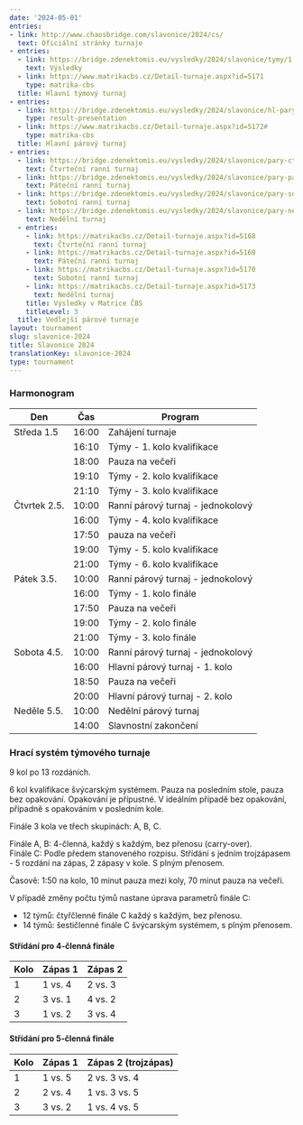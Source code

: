 ```yaml
---
date: '2024-05-01'
entries:
- link: http://www.chaosbridge.com/slavonice/2024/cs/
  text: Oficiální stránky turnaje
- entries:
  - link: https://bridge.zdenektomis.eu/vysledky/2024/slavonice/tymy/1
    text: Výsledky
  - link: https://www.matrikacbs.cz/Detail-turnaje.aspx?id=5171
    type: matrika-cbs
  title: Hlavní týmový turnaj
- entries:
  - link: https://bridge.zdenektomis.eu/vysledky/2024/slavonice/hl-pary
    type: result-presentation
  - link: https://www.matrikacbs.cz/Detail-turnaje.aspx?id=5172#
    type: matrika-cbs
  title: Hlavní párový turnaj
- entries:
  - link: https://bridge.zdenektomis.eu/vysledky/2024/slavonice/pary-ctvrtek
    text: Čtvrteční ranní turnaj
  - link: https://bridge.zdenektomis.eu/vysledky/2024/slavonice/pary-patek
    text: Páteční ranní turnaj
  - link: https://bridge.zdenektomis.eu/vysledky/2024/slavonice/pary-sobota
    text: Sobotní ranní turnaj
  - link: https://bridge.zdenektomis.eu/vysledky/2024/slavonice/pary-nedele
    text: Nedělní turnaj
  - entries:
    - link: https://matrikacbs.cz/Detail-turnaje.aspx?id=5168
      text: Čtvrteční ranní turnaj
    - link: https://matrikacbs.cz/Detail-turnaje.aspx?id=5169
      text: Páteční ranní turnaj
    - link: https://matrikacbs.cz/Detail-turnaje.aspx?id=5170
      text: Sobotní ranní turnaj
    - link: https://matrikacbs.cz/Detail-turnaje.aspx?id=5173
      text: Nedělní turnaj
    title: Výsledky v Matrice ČBS
    titleLevel: 3
  title: Vedlejší párové turnaje
layout: tournament
slug: slavonice-2024
title: Slavonice 2024
translationKey: slavonice-2024
type: tournament
---
```


### Harmonogram

| Den          | Čas   | Program                           |
| ------------ | ----- | --------------------------------- |
| Středa 1.5   | 16:00 | Zahájení turnaje                  |
|              | 16:10 | Týmy - 1. kolo kvalifikace        |
|              | 18:00 | Pauza na večeři                   |
|              | 19:10 | Týmy - 2. kolo kvalifikace        |
|              | 21:10 | Týmy - 3. kolo kvalifikace        |
| Čtvrtek 2.5. | 10:00 | Ranní párový turnaj - jednokolový |
|              | 16:00 | Týmy - 4. kolo kvalifikace        |
|              | 17:50 | pauza na večeři                   |
|              | 19:00 | Týmy - 5. kolo kvalifikace        |
|              | 21:00 | Týmy - 6. kolo kvalifikace        |
| Pátek 3.5.   | 10:00 | Ranní párový turnaj - jednokolový |
|              | 16:00 | Týmy - 1. kolo finále             |
|              | 17:50 | Pauza na večeři                   |
|              | 19:00 | Týmy - 2. kolo finále             |
|              | 21:00 | Týmy - 3. kolo finále             |
| Sobota 4.5.  | 10:00 | Ranní párový turnaj - jednokolový |
|              | 16:00 | Hlavní párový turnaj - 1. kolo    |
|              | 18:50 | Pauza na večeři                   |
|              | 20:00 | Hlavní párový turnaj - 2. kolo    |
| Neděle 5.5.  | 10:00 | Nedělní párový turnaj             |
|              | 14:00 | Slavnostní zakončení              |

### Hrací systém týmového turnaje

9 kol po 13 rozdáních.

6 kol kvalifikace švýcarským systémem. Pauza na
posledním stole, pauza bez opakování. Opakování je přípustné. V ideálním případě bez opakování,
případně s opakováním v posledním kole.

Finále 3 kola ve třech skupinách: A, B, C.

Finále A, B: 4-členná, každý s každým, bez přenosu (carry-over).  
Finále C: Podle předem stanoveného rozpisu. Střídání s jedním trojzápasem - 5
rozdání na zápas, 2 zápasy v kole. S plným přenosem.

Časově: 1:50 na kolo, 10 minut pauza mezi koly, 70 minut pauza na večeři.

V případě změny počtu týmů nastane úprava parametrů finále C:

- 12 týmů: čtyřčlenné finále C každý s každým, bez přenosu.
- 14 týmů: šestičlenné finále C švýcarským systémem, s plným přenosem.

#### Střídání pro 4-členná finále

| Kolo | Zápas 1 | Zápas 2 |
| ---- | ------- | ------- |
| 1    | 1 vs. 4 | 2 vs. 3 |
| 2    | 3 vs. 1 | 4 vs. 2 |
| 3    | 1 vs. 2 | 3 vs. 4 |

#### Střídání pro 5-členná finále

| Kolo | Zápas 1 | Zápas 2 (trojzápas) |
| ---- | ------- | ------------------- |
| 1    | 1 vs. 5 | 2 vs. 3 vs. 4       |
| 2    | 2 vs. 4 | 1 vs. 3 vs. 5       |
| 3    | 3 vs. 2 | 1 vs. 4 vs. 5       |
